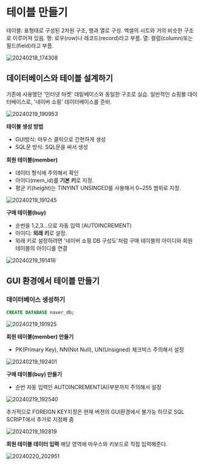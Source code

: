 # 테이블 만들기


테이블: 표형태로 구성된 2차원 구조, 행과 열로 구성. 엑셀의 시트와 거의 비슷한 구조로 이루어져 있음.
행: 로우(row)나 레코드(record)라고 부름.
열: 컬럼(column)또는 필드(field)라고 부름.

![20240218_174308](https://github.com/junhosong0/MySQL/assets/117610783/4fd77aaa-e734-4b89-865d-4b83823bc4b1)

## 데이터베이스와 테이블 설계하기

기존에 사용했던 '인터넷 마켓' 데잍베이스와 동일한 구조로 실습. 일반적인 쇼핑몰 데이터베이스로, '네이버 쇼핑' 데이터베이스를 준비.

![20240219_190953](https://github.com/junhosong0/MySQL/assets/117610783/1e05805f-c092-4568-97b1-0698a58d8fa2)


**테이블 생성 방법**
- GUI방식: 마우스 클릭으로 간편하게 생성
- SQL문 방식: SQL문을 써서 생성


**회원 테이블(member)**
- 데이터 형식에 주의해서 확인
- 아이디(mem_id)를 **기본 키**로 지정.
- 평균 키(height)는 TINYINT UNSINGED를 사용해서 0~255 범위로 지정.
  
![20240219_191245](https://github.com/junhosong0/MySQL/assets/117610783/63c1e791-9d35-4c60-9b4b-1ed2babe4f11)


**구매 테이블(buy)**
- 순번을 1,2,3...으로 자동 입력 (AUTOINCREMENT)
- 아이디: **외래 키**로 설정.
- 외래 키로 설정하려면 '네이버 쇼핑 DB 구성도'처럼 구매 테이블의 아이디와 회원 테이블의 아이디를 연결

![20240219_191416](https://github.com/junhosong0/MySQL/assets/117610783/66045259-1986-40f4-8aa1-3f2460ae5ee9)


## GUI 환경에서 테이블 만들기

### 데이터베이스 생성하기

```SQL
CREATE DATABASE naver_db;
```

![20240219_191925](https://github.com/junhosong0/MySQL/assets/117610783/61818361-3c43-4ec6-a8b1-a89cab0ba5b6)

**회원 테이블(member) 만들기**
- PK(Primary Key), NN(Not Null), UN(Unsigned) 체크박스 주의해서 설정

![20240219_192401](https://github.com/junhosong0/MySQL/assets/117610783/6bd9def0-938d-4fbd-a30a-40f19d23937e)

**구매 테이블(buy) 만들기**
- 순번 자동 입력인 AUTOINCREMENT(AI)부분까지 주의해서 설정

![20240219_192540](https://github.com/junhosong0/MySQL/assets/117610783/a3c9438f-fb06-4e3a-a37c-96c77fded661)

추가적으로 FOREIGN KEY지정은 현재 버젼의 GUI환경에서 불가능 하므로 SQL SCRIPT에서 추가로 지정해 줌

![20240219_192819](https://github.com/junhosong0/MySQL/assets/117610783/1dae4224-b33e-4da2-817a-cadf3a47691e)


**회원 테이블 데이터 입력**
해당 영역에 마우스와 키보드로 직접 입력해준다.

![20240220_202951](https://github.com/junhosong0/MySQL/assets/117610783/386a82e5-9a80-43e3-a70c-5e24058a5f99)
